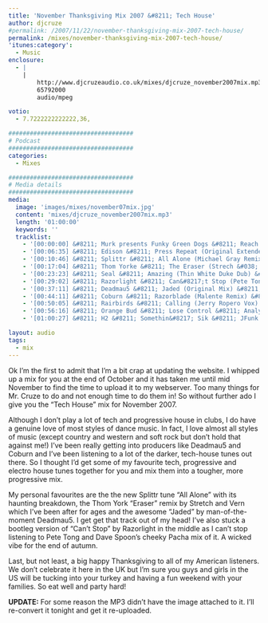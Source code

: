 ```yaml
---
title: 'November Thanksgiving Mix 2007 &#8211; Tech House'
author: djcruze
#permalink: /2007/11/22/november-thanksgiving-mix-2007-tech-house/
permalink: /mixes/november-thanksgiving-mix-2007-tech-house/
'itunes:category':
  - Music
enclosure:
  - |
    |
        http://www.djcruzeaudio.co.uk/mixes/djcruze_november2007mix.mp3
        65792000
        audio/mpeg

votio:
  - 7.7222222222222,36,

###################################
# Podcast
###################################
categories:
  - Mixes

###################################
# Media details
###################################
media:
  image: 'images/mixes/november07mix.jpg'
  content: 'mixes/djcruze_november2007mix.mp3'
  length: '01:00:00'
  keywords: ''
  tracklist:
    - '[00:00:00] &#8211; Murk presents Funky Green Dogs &#8211; Reach For Me (TV Rock &#038; Dirty South Remix) &#8211; CR2'
    - '[00:06:35] &#8211; Edison &#8211; Press Repeat (Original Extended Mix) &#8211; Rebirth'
    - '[00:10:46] &#8211; Splittr &#8211; All Alone (Michael Gray Remix) &#8211; Eye Industries'
    - '[00:17:04] &#8211; Thom Yorke &#8211; The Eraser (Strech &#038; Vern Edit) &#8211; White'
    - '[00:23:23] &#8211; Seal &#8211; Amazing (Thin White Duke Dub) &#8211; Warner Bros.'
    - '[00:29:02] &#8211; Razorlight &#8211; Can&#8217;t Stop (Pete Tong and Dave Spoon Pure Pacha Mix) &#8211; White'
    - '[00:37:11] &#8211; Deadmau5 &#8211; Jaded (Original Mix) &#8211; Mau5trap'
    - '[00:44:11] &#8211; Coburn &#8211; Razorblade (Malente Remix) &#8211; Ego'
    - '[00:50:05] &#8211; Rairbirds &#8211; Calling (Jerry Ropero Vox) &#8211; One Little Indian'
    - '[00:56:16] &#8211; Orange Bud &#8211; Lose Control &#8211; Analyzed Records'
    - '[01:00:27] &#8211; H2 &#8211; Somethin&#8217; Sik &#8211; JFunk'

layout: audio
tags:
  - mix
---
```


Ok I&#8217;m the first to admit that I&#8217;m a bit crap at updating the website. I whipped up a mix for you at the end of October and it has taken me until mid November to find the time to upload it to my webserver. Too many things for Mr. Cruze to do and not enough time to do them in! So without further ado I give you the &#8220;Tech House&#8221; mix for November 2007.

Although I don&#8217;t play a lot of tech and progressive house in clubs, I do have a genuine love of most styles of dance music. In fact, I love almost all styles of music (except country and western and soft rock but don&#8217;t hold that against me!) I&#8217;ve been really getting into producers like Deadmau5 and Coburn and I&#8217;ve been listening to a lot of the darker, tech-house tunes out there. So I thought I&#8217;d get some of my favourite tech, progressive and electro house tunes together for you and mix them into a tougher, more progressive mix.

My personal favourites are the the new Splittr tune &#8220;All Alone&#8221; with its haunting breakdown, the Thom York &#8220;Eraser&#8221; remix by Stretch and Vern which I&#8217;ve been after for ages and the awesome &#8220;Jaded&#8221; by man-of-the-moment Deadmau5. I get get that track out of my head! I&#8217;ve also stuck a bootleg version of &#8220;Can&#8217;t Stop&#8221; by Razorlight in the middle as I can&#8217;t stop listening to Pete Tong and Dave Spoon&#8217;s cheeky Pacha mix of it. A wicked vibe for the end of autumn.

Last, but not least, a big happy Thanksgiving to all of my American listeners. We don&#8217;t celebrate it here in the UK but I&#8217;m sure you guys and girls in the US will be tucking into your turkey and having a fun weekend with your families. So eat well and party hard!

**UPDATE:** For some reason the MP3 didn&#8217;t have the image attached to it. I&#8217;ll re-convert it tonight and get it re-uploaded.
